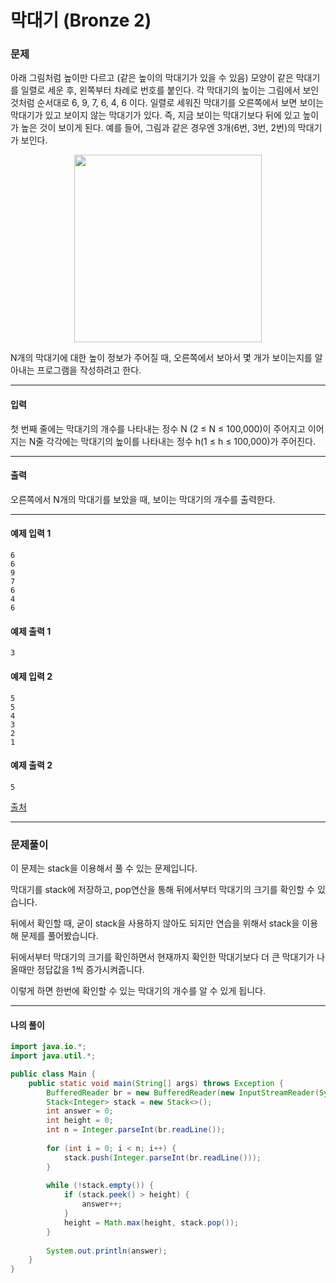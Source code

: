 # 막대기 (Bronze 2)

### 문제

아래 그림처럼 높이만 다르고 (같은 높이의 막대기가 있을 수 있음) 모양이 같은 막대기를 일렬로 세운 후, 왼쪽부터 차례로 번호를 붙인다. 각 막대기의 높이는 그림에서 보인 것처럼 순서대로 6, 9, 7, 6, 4, 6 이다. 일렬로 세워진 막대기를 오른쪽에서 보면 보이는 막대기가 있고 보이지 않는 막대기가 있다. 즉, 지금 보이는 막대기보다 뒤에 있고 높이가 높은 것이 보이게 된다. 예를 들어, 그림과 같은 경우엔 3개(6번, 3번, 2번)의 막대기가 보인다.

<p align="center">
    <img src="https://upload.acmicpc.net/a2ebef22-157f-4059-9bdd-6a0662b81698/-/crop/675x304/47,12/-/preview/" width=300>
</p>

N개의 막대기에 대한 높이 정보가 주어질 때, 오른쪽에서 보아서 몇 개가 보이는지를 알아내는 프로그램을 작성하려고 한다.

---

#### 입력

첫 번째 줄에는 막대기의 개수를 나타내는 정수 N (2 ≤ N ≤ 100,000)이 주어지고 이어지는 N줄 각각에는 막대기의 높이를 나타내는 정수 h(1 ≤ h ≤ 100,000)가 주어진다.

---

#### 출력

오른쪽에서 N개의 막대기를 보았을 때, 보이는 막대기의 개수를 출력한다.

---

#### 예제 입력 1
~~~
6
6
9
7
6
4
6
~~~

#### 예제 출력 1
~~~
3
~~~

#### 예제 입력 2
~~~
5
5
4
3
2
1
~~~

#### 예제 출력 2
~~~
5
~~~

[출처](https://www.acmicpc.net/problem/17608)

---

### 문제풀이

이 문제는 stack을 이용해서 풀 수 있는 문제입니다.   

막대기를 stack에 저장하고, pop연산을 통해 뒤에서부터 막대기의 크기를 확인할 수 있습니다.   

뒤에서 확인할 때, 굳이 stack을 사용하지 않아도 되지만 연습을 위해서 stack을 이용해 문제를 풀어봤습니다.   

뒤에서부터 막대기의 크기를 확인하면서 현재까지 확인한 막대기보다 더 큰 막대기가 나올때만 정답값을 1씩 증가시켜줍니다.   

이렇게 하면 한번에 확인할 수 있는 막대기의 개수를 알 수 있게 됩니다.

---

#### 나의 풀이

~~~java
import java.io.*;
import java.util.*;

public class Main {
    public static void main(String[] args) throws Exception {
        BufferedReader br = new BufferedReader(new InputStreamReader(System.in));
        Stack<Integer> stack = new Stack<>();
        int answer = 0;
        int height = 0;
        int n = Integer.parseInt(br.readLine());
		
        for (int i = 0; i < n; i++) {
            stack.push(Integer.parseInt(br.readLine()));
        }
		
        while (!stack.empty()) {
            if (stack.peek() > height) {
                answer++;
            }
            height = Math.max(height, stack.pop());
        }
		
        System.out.println(answer);
	}
}
~~~
